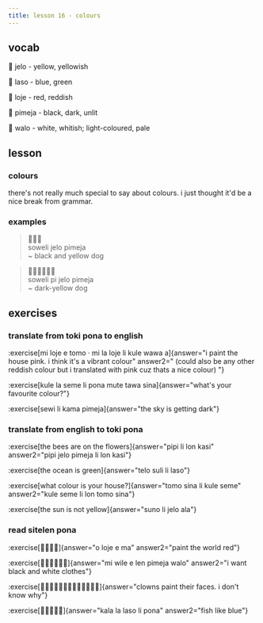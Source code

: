 ```yaml
---
title: lesson 16 - colours
---
```

## vocab
󱤒 jelo - yellow, yellowish

󱤣 laso - blue, green

󱤫 loje - red, reddish

󱥏 pimeja - black, dark, unlit

󱥲 walo - white, whitish; light-coloured, pale

## lesson
### colours
there's not really much special to say about colours. i just thought it'd be a nice break from grammar.

### examples
> 󱥢󱤒󱥏 \
> soweli jelo pimeja \
> ~ black and yellow dog

> 󱥢󱥍󱦗󱤒󱥏󱦘 \
> soweli pi jelo pimeja \
> ~ dark-yellow dog

## exercises
### translate from toki pona to english
:exercise[mi loje e tomo · mi la loje li kule wawa a]{answer="i paint the house pink. i think it's a vibrant colour" answer2=" (could also be any other reddish colour but i translated with pink cuz thats a nice colour) "}

:exercise[kule la seme li pona mute tawa sina]{answer="what's your favourite colour?"}

:exercise[sewi li kama pimeja]{answer="the sky is getting dark"}

### translate from english to toki pona
:exercise[the bees are on the flowers]{answer="pipi li lon kasi" answer2="pipi jelo pimeja li lon kasi"}

:exercise[the ocean is green]{answer="telo suli li laso"}

:exercise[what colour is your house?]{answer="tomo sina li kule seme" answer2="kule seme li lon tomo sina"}

:exercise[the sun is not yellow]{answer="suno li jelo ala"}

### read sitelen pona
:exercise[󱥄󱤫󱤉󱤰]{answer="o loje e ma" answer2="paint the world red"}

:exercise[󱤴󱥷󱤉󱤥󱥏󱥲]{answer="mi wile e len pimeja walo" answer2="i want black and white clothes"}

:exercise[󱤑󱤻󱤧󱤞󱤉󱥟󱥆󱦜󱤴󱥡󱤂󱤉󱥧]{answer="clowns paint their faces. i don't know why"}

:exercise[󱤔󱤡󱤣󱤧󱥔]{answer="kala la laso li pona" answer2="fish like blue"}